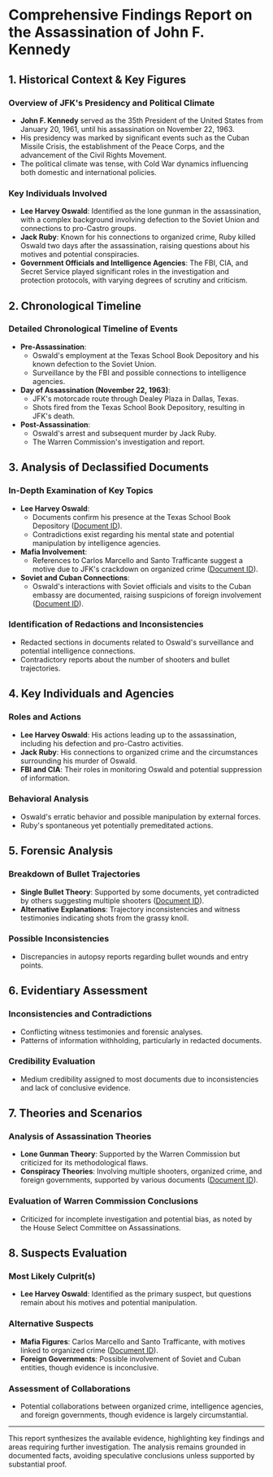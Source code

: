 # Comprehensive Findings Report on the Assassination of John F. Kennedy

## 1. Historical Context & Key Figures

### Overview of JFK's Presidency and Political Climate
- **John F. Kennedy** served as the 35th President of the United States from January 20, 1961, until his assassination on November 22, 1963.
- His presidency was marked by significant events such as the Cuban Missile Crisis, the establishment of the Peace Corps, and the advancement of the Civil Rights Movement.
- The political climate was tense, with Cold War dynamics influencing both domestic and international policies.

### Key Individuals Involved
- **Lee Harvey Oswald**: Identified as the lone gunman in the assassination, with a complex background involving defection to the Soviet Union and connections to pro-Castro groups.
- **Jack Ruby**: Known for his connections to organized crime, Ruby killed Oswald two days after the assassination, raising questions about his motives and potential conspiracies.
- **Government Officials and Intelligence Agencies**: The FBI, CIA, and Secret Service played significant roles in the investigation and protection protocols, with varying degrees of scrutiny and criticism.

## 2. Chronological Timeline

### Detailed Chronological Timeline of Events
- **Pre-Assassination**:
  - Oswald's employment at the Texas School Book Depository and his known defection to the Soviet Union.
  - Surveillance by the FBI and possible connections to intelligence agencies.
- **Day of Assassination (November 22, 1963)**:
  - JFK's motorcade route through Dealey Plaza in Dallas, Texas.
  - Shots fired from the Texas School Book Depository, resulting in JFK's death.
- **Post-Assassination**:
  - Oswald's arrest and subsequent murder by Jack Ruby.
  - The Warren Commission's investigation and report.

## 3. Analysis of Declassified Documents

### In-Depth Examination of Key Topics
- **Lee Harvey Oswald**:
  - Documents confirm his presence at the Texas School Book Depository ([Document ID](pdf_url)).
  - Contradictions exist regarding his mental state and potential manipulation by intelligence agencies.
- **Mafia Involvement**:
  - References to Carlos Marcello and Santo Trafficante suggest a motive due to JFK's crackdown on organized crime ([Document ID](pdf_url)).
- **Soviet and Cuban Connections**:
  - Oswald's interactions with Soviet officials and visits to the Cuban embassy are documented, raising suspicions of foreign involvement ([Document ID](pdf_url)).

### Identification of Redactions and Inconsistencies
- Redacted sections in documents related to Oswald's surveillance and potential intelligence connections.
- Contradictory reports about the number of shooters and bullet trajectories.

## 4. Key Individuals and Agencies

### Roles and Actions
- **Lee Harvey Oswald**: His actions leading up to the assassination, including his defection and pro-Castro activities.
- **Jack Ruby**: His connections to organized crime and the circumstances surrounding his murder of Oswald.
- **FBI and CIA**: Their roles in monitoring Oswald and potential suppression of information.

### Behavioral Analysis
- Oswald's erratic behavior and possible manipulation by external forces.
- Ruby's spontaneous yet potentially premeditated actions.

## 5. Forensic Analysis

### Breakdown of Bullet Trajectories
- **Single Bullet Theory**: Supported by some documents, yet contradicted by others suggesting multiple shooters ([Document ID](pdf_url)).
- **Alternative Explanations**: Trajectory inconsistencies and witness testimonies indicating shots from the grassy knoll.

### Possible Inconsistencies
- Discrepancies in autopsy reports regarding bullet wounds and entry points.

## 6. Evidentiary Assessment

### Inconsistencies and Contradictions
- Conflicting witness testimonies and forensic analyses.
- Patterns of information withholding, particularly in redacted documents.

### Credibility Evaluation
- Medium credibility assigned to most documents due to inconsistencies and lack of conclusive evidence.

## 7. Theories and Scenarios

### Analysis of Assassination Theories
- **Lone Gunman Theory**: Supported by the Warren Commission but criticized for its methodological flaws.
- **Conspiracy Theories**: Involving multiple shooters, organized crime, and foreign governments, supported by various documents ([Document ID](pdf_url)).

### Evaluation of Warren Commission Conclusions
- Criticized for incomplete investigation and potential bias, as noted by the House Select Committee on Assassinations.

## 8. Suspects Evaluation

### Most Likely Culprit(s)
- **Lee Harvey Oswald**: Identified as the primary suspect, but questions remain about his motives and potential manipulation.

### Alternative Suspects
- **Mafia Figures**: Carlos Marcello and Santo Trafficante, with motives linked to organized crime ([Document ID](pdf_url)).
- **Foreign Governments**: Possible involvement of Soviet and Cuban entities, though evidence is inconclusive.

### Assessment of Collaborations
- Potential collaborations between organized crime, intelligence agencies, and foreign governments, though evidence is largely circumstantial.

---

This report synthesizes the available evidence, highlighting key findings and areas requiring further investigation. The analysis remains grounded in documented facts, avoiding speculative conclusions unless supported by substantial proof.